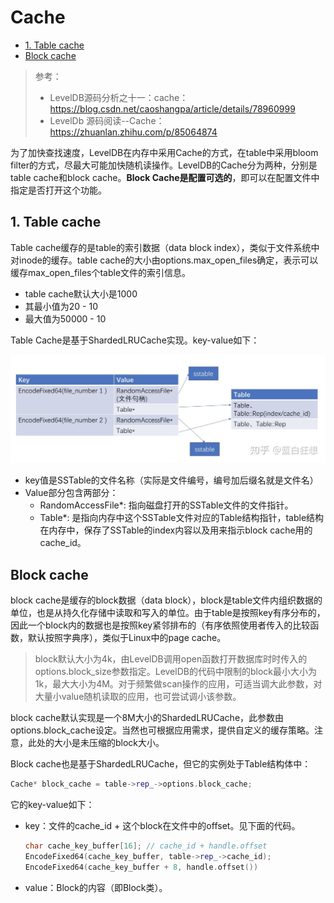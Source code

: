 # Cache

- [1. Table cache](#1-table-cache)
- [Block cache](#block-cache)

> 参考：
>
> - LevelDB源码分析之十一：cache： <https://blog.csdn.net/caoshangpa/article/details/78960999>
> - LevelDb 源码阅读--Cache： <https://zhuanlan.zhihu.com/p/85064874>

为了加快查找速度，LevelDB在内存中采用Cache的方式，在table中采用bloom filter的方式，尽最大可能加快随机读操作。LevelDB的Cache分为两种，分别是table cache和block cache。**Block Cache是配置可选的**，即可以在配置文件中指定是否打开这个功能。

## 1. Table cache

Table cache缓存的是table的索引数据（data block index），类似于文件系统中对inode的缓存。table cache的大小由options.max_open_files确定，表示可以缓存max_open_files个table文件的索引信息。

- table cache默认大小是1000
- 其最小值为20 - 10
- 最大值为50000 - 10

Table Cache是基于ShardedLRUCache实现。key-value如下：

![](images/leveldb-table-2020-11-04-18-26-08.png)

- key值是SSTable的文件名称（实际是文件编号，编号加后缀名就是文件名）
- Value部分包含两部分：
  - RandomAccessFile*: 指向磁盘打开的SSTable文件的文件指针。
  - Table*: 是指向内存中这个SSTable文件对应的Table结构指针，table结构在内存中，保存了SSTable的index内容以及用来指示block cache用的cache_id。

## Block cache

block cache是缓存的block数据（data block），block是table文件内组织数据的单位，也是从持久化存储中读取和写入的单位。由于table是按照key有序分布的，因此一个block内的数据也是按照key紧邻排布的（有序依照使用者传入的比较函数，默认按照字典序），类似于Linux中的page cache。

> block默认大小为4k，由LevelDB调用open函数打开数据库时时传入的options.block_size参数指定。LevelDB的代码中限制的block最小大小为1k，最大大小为4M。对于频繁做scan操作的应用，可适当调大此参数，对大量小value随机读取的应用，也可尝试调小该参数。

block cache默认实现是一个8M大小的ShardedLRUCache，此参数由options.block_cache设定。当然也可根据应用需求，提供自定义的缓存策略。注意，此处的大小是未压缩的block大小。

Block cache也是基于ShardedLRUCache，但它的实例处于Table结构体中：

```cpp
Cache* block_cache = table->rep_->options.block_cache;
```

它的key-value如下：

- key：文件的cache_id + 这个block在文件中的offset。见下面的代码。
  
    ```cpp
    char cache_key_buffer[16]; // cache_id + handle.offset
    EncodeFixed64(cache_key_buffer, table->rep_->cache_id);
    EncodeFixed64(cache_key_buffer + 8, handle.offset())
    ```

- value：Block的内容（即Block类）。
